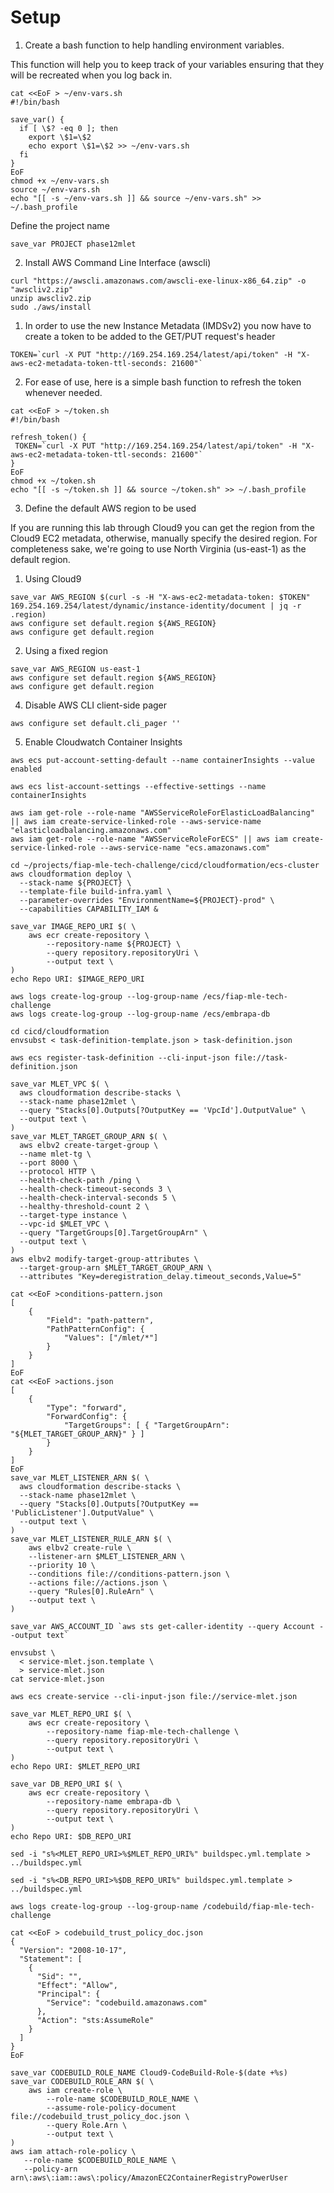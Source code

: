# Setup

1. Create a bash function to help handling environment variables.

This function will help you to keep track of your variables ensuring that they will be recreated when you log back in.


```
cat <<EoF > ~/env-vars.sh
#!/bin/bash

save_var() {
  if [ \$? -eq 0 ]; then
    export \$1=\$2
    echo export \$1=\$2 >> ~/env-vars.sh
  fi
}
EoF
chmod +x ~/env-vars.sh
source ~/env-vars.sh
echo "[[ -s ~/env-vars.sh ]] && source ~/env-vars.sh" >> ~/.bash_profile

```

Define the project name

```
save_var PROJECT phase12mlet
```

2. Install AWS Command Line Interface (awscli)

```
curl "https://awscli.amazonaws.com/awscli-exe-linux-x86_64.zip" -o "awscliv2.zip"
unzip awscliv2.zip
sudo ./aws/install
```

 1. In order to use the new Instance Metadata (IMDSv2) you now have to create a token to be added to the GET/PUT request's header

 ```
 TOKEN=`curl -X PUT "http://169.254.169.254/latest/api/token" -H "X-aws-ec2-metadata-token-ttl-seconds: 21600"`
 ```

 2. For ease of use, here is a simple bash function to refresh the token whenever needed.

 ```
 cat <<EoF > ~/token.sh
 #!/bin/bash

refresh_token() {
  TOKEN=`curl -X PUT "http://169.254.169.254/latest/api/token" -H "X-aws-ec2-metadata-token-ttl-seconds: 21600"`
}
EoF
chmod +x ~/token.sh
echo "[[ -s ~/token.sh ]] && source ~/token.sh" >> ~/.bash_profile
 ```

3. Define the default AWS region to be used

If you are running this lab through Cloud9 you can get the region from the Cloud9 EC2 metadata, otherwise, manually specify the desired region.
For completeness sake, we're going to use North Virginia (us-east-1) as the default region.

 1. Using Cloud9

```
save_var AWS_REGION $(curl -s -H "X-aws-ec2-metadata-token: $TOKEN" 169.254.169.254/latest/dynamic/instance-identity/document | jq -r .region)
aws configure set default.region ${AWS_REGION}
aws configure get default.region

```

 2. Using a fixed region

 ```
save_var AWS_REGION us-east-1
aws configure set default.region ${AWS_REGION}
aws configure get default.region

```

4. Disable AWS CLI client-side pager

```
aws configure set default.cli_pager ''
```

5. Enable Cloudwatch Container Insights


```
aws ecs put-account-setting-default --name containerInsights --value enabled

aws ecs list-account-settings --effective-settings --name containerInsights

```

```
aws iam get-role --role-name "AWSServiceRoleForElasticLoadBalancing" || aws iam create-service-linked-role --aws-service-name "elasticloadbalancing.amazonaws.com"
aws iam get-role --role-name "AWSServiceRoleForECS" || aws iam create-service-linked-role --aws-service-name "ecs.amazonaws.com"
```

```
cd ~/projects/fiap-mle-tech-challenge/cicd/cloudformation/ecs-cluster
aws cloudformation deploy \
  --stack-name ${PROJECT} \
  --template-file build-infra.yaml \
  --parameter-overrides "EnvironmentName=${PROJECT}-prod" \
  --capabilities CAPABILITY_IAM &
```

```
save_var IMAGE_REPO_URI $( \
    aws ecr create-repository \
        --repository-name ${PROJECT} \
        --query repository.repositoryUri \
        --output text \
)
echo Repo URI: $IMAGE_REPO_URI
```

```
aws logs create-log-group --log-group-name /ecs/fiap-mle-tech-challenge
aws logs create-log-group --log-group-name /ecs/embrapa-db
```

```
cd cicd/cloudformation
envsubst < task-definition-template.json > task-definition.json
```

```
aws ecs register-task-definition --cli-input-json file://task-definition.json
```

```
save_var MLET_VPC $( \
  aws cloudformation describe-stacks \
  --stack-name phase12mlet \
  --query "Stacks[0].Outputs[?OutputKey == 'VpcId'].OutputValue" \
  --output text \
)
save_var MLET_TARGET_GROUP_ARN $( \
  aws elbv2 create-target-group \
  --name mlet-tg \
  --port 8000 \
  --protocol HTTP \
  --health-check-path /ping \
  --health-check-timeout-seconds 3 \
  --health-check-interval-seconds 5 \
  --healthy-threshold-count 2 \
  --target-type instance \
  --vpc-id $MLET_VPC \
  --query "TargetGroups[0].TargetGroupArn" \
  --output text \
)
aws elbv2 modify-target-group-attributes \
  --target-group-arn $MLET_TARGET_GROUP_ARN \
  --attributes "Key=deregistration_delay.timeout_seconds,Value=5"
```

```
cat <<EoF >conditions-pattern.json
[
    {
        "Field": "path-pattern",
        "PathPatternConfig": {
            "Values": ["/mlet/*"]
        }
    }
]
EoF
cat <<EoF >actions.json
[
    {
        "Type": "forward",
        "ForwardConfig": {
            "TargetGroups": [ { "TargetGroupArn": "${MLET_TARGET_GROUP_ARN}" } ]
        }
    }
]
EoF
save_var MLET_LISTENER_ARN $( \
  aws cloudformation describe-stacks \
  --stack-name phase12mlet \
  --query "Stacks[0].Outputs[?OutputKey == 'PublicListener'].OutputValue" \
  --output text \
)
save_var MLET_LISTENER_RULE_ARN $( \
    aws elbv2 create-rule \
    --listener-arn $MLET_LISTENER_ARN \
    --priority 10 \
    --conditions file://conditions-pattern.json \
    --actions file://actions.json \
    --query "Rules[0].RuleArn" \
    --output text \
)

```

```
save_var AWS_ACCOUNT_ID `aws sts get-caller-identity --query Account --output text`
```

```
envsubst \
  < service-mlet.json.template \
  > service-mlet.json
cat service-mlet.json
```

```
aws ecs create-service --cli-input-json file://service-mlet.json
```

```
save_var MLET_REPO_URI $( \
    aws ecr create-repository \
        --repository-name fiap-mle-tech-challenge \
        --query repository.repositoryUri \
        --output text \
)
echo Repo URI: $MLET_REPO_URI

save_var DB_REPO_URI $( \
    aws ecr create-repository \
        --repository-name embrapa-db \
        --query repository.repositoryUri \
        --output text \
)
echo Repo URI: $DB_REPO_URI
```

```
sed -i "s%<MLET_REPO_URI>%$MLET_REPO_URI%" buildspec.yml.template > ../buildspec.yml

sed -i "s%<DB_REPO_URI>%$DB_REPO_URI%" buildspec.yml.template > ../buildspec.yml
```

```
aws logs create-log-group --log-group-name /codebuild/fiap-mle-tech-challenge
```

```
cat <<EoF > codebuild_trust_policy_doc.json
{
  "Version": "2008-10-17",
  "Statement": [
    {
      "Sid": "",
      "Effect": "Allow",
      "Principal": {
        "Service": "codebuild.amazonaws.com"
      },
      "Action": "sts:AssumeRole"
    }
  ]
}
EoF

```

```
save_var CODEBUILD_ROLE_NAME Cloud9-CodeBuild-Role-$(date +%s)
save_var CODEBUILD_ROLE_ARN $( \
    aws iam create-role \
        --role-name $CODEBUILD_ROLE_NAME \
        --assume-role-policy-document file://codebuild_trust_policy_doc.json \
        --query Role.Arn \
        --output text \
)
aws iam attach-role-policy \
   --role-name $CODEBUILD_ROLE_NAME \
   --policy-arn arn\:aws\:iam::aws\:policy/AmazonEC2ContainerRegistryPowerUser

```